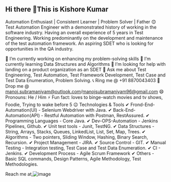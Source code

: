 ## Hi there 👋This is Kishore Kumar
Automation Enthusiast | Consistent Learner | Problem Solver | Father 😊
Test Automation Engineer with a demonstrated history of working in the software industry. Having an overall experience of 5 years in Test Engineering. Working predominantly on the development and maintenance of the test automation framework.
An aspiring SDET who is looking for opportunities in the QA industry.

🔭 I’m currently working on enhancing my problem-solving skills
🌱 I’m currently learning Data Structures and Algorithms
🤔 I’m looking for help with landing on a product organization as an SDET
💬 Ask me about Test Engineering, Test Automation, Test Framework Development, Test Case and Test Data Enumeration, Problem Solving.
📞 Ring me @ +91 8870043403
📧 Drop me @ manoj.subramaniyam@outlook.com/manojsubramaniyam96@gmail.com
😄 Pronouns: He / Him
⚡ Fun fact: loves to binge-watch movies and tv shows, Foodie, Trying to wake before 5 😉
Technologies & Tools
✔ Frond-End-Automation(UI) - Selenium Webdriver with Java.
✔ Back-End-Automation(API) - Restful Automation with Postman, RestAssured.
✔ Programming Languages - Core Java.
✔ Dev-OPS-Automation - Jenkins Pipelines, Github.
✔ Unit test tools - Junit, TestNG.
✔ Data Structures - String, Arrays, Stacks, Queues, LinkedList, List, Set, Map, Trees.
✔ Algorithms - Two pointers, Sliding Window, Hashing, Binary Search, Recursion.
✔ Project Management - JIRA.
✔ Source Control - GIT.
✔ Manual Testing - Integration testing, Test Case and Test Data Enumeration.
✔ CI - Jenkins.
✔ Development Process - Agile Scrum Framework
✔ Others - Basic SQL commands, Design Patterns, Agile Methodology, Test Methodologies.

Reach me at,![image](https://github.com/user-attachments/assets/f81e02b3-0a39-4605-987c-2c42bedb2942)


